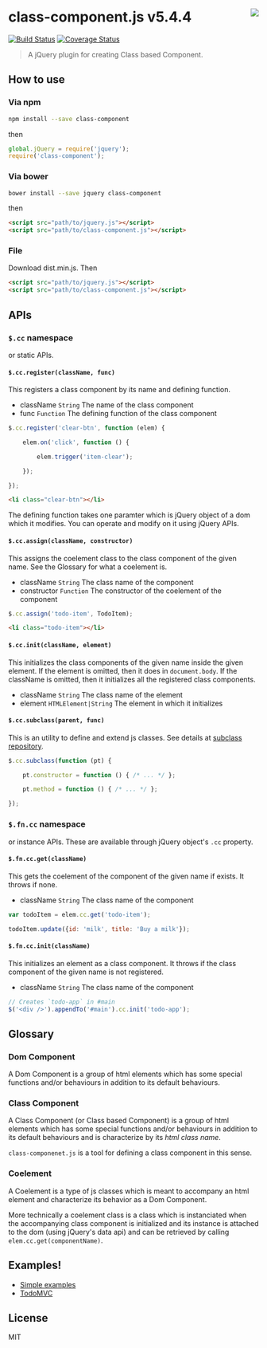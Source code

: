 # class-component.js v5.4.4 <img align="right" src="http://kt3k.github.io/class-component/asset/class-component.svg" />

[![Build Status](https://travis-ci.org/kt3k/class-component.svg?branch=master)](https://travis-ci.org/kt3k/class-component) [![Coverage Status](https://coveralls.io/repos/kt3k/class-component/badge.svg?branch=master&service=github)](https://coveralls.io/github/kt3k/class-component?branch=master)

> A jQuery plugin for creating Class based Component.

## How to use

### Via npm

```sh
npm install --save class-component
```

then

```js
global.jQuery = require('jquery');
require('class-component');
```

### Via bower

```sh
bower install --save jquery class-component
```

then

```html
<script src="path/to/jquery.js"></script>
<script src="path/to/class-component.js"></script>
```

### File

Download dist.min.js. Then

```html
<script src="path/to/jquery.js"></script>
<script src="path/to/class-component.js"></script>
```

## APIs

### `$.cc` namespace

or static APIs.

#### `$.cc.register(className, func)`

This registers a class component by its name and defining function.

- className `String` The name of the class component
- func `Function` The defining function of the class component

```js
$.cc.register('clear-btn', function (elem) {

    elem.on('click', function () {

        elem.trigger('item-clear');

    });

});
```

```html
<li class="clear-btn"></li>
```

The defining function takes one paramter which is jQuery object of a dom which it modifies. You can operate and modify on it using jQuery APIs.

#### `$.cc.assign(className, constructor)`

This assigns the coelement class to the class component of the given name. See the Glossary for what a coelement is.

- className `String` The class name of the component
- constructor `Function` The constructor of the coelement of the component

```js
$.cc.assign('todo-item', TodoItem);
```

```html
<li class="todo-item"></li>
```

#### `$.cc.init(className, element)`

This initializes the class components of the given name inside the given element. If the element is omitted, then it does in `document.body`. If the className is omitted, then it initializes all the registered class components.

- className `String` The class name of the element
- element `HTMLElement|String` The element in which it initializes

#### `$.cc.subclass(parent, func)`

This is an utility to define and extend js classes. See details at [subclass repository](https://github.com/kt3k/subclass).

```js
$.cc.subclass(function (pt) {

    pt.constructor = function () { /* ... */ };

    pt.method = function () { /* ... */ };

});
```

### `$.fn.cc` namespace

or instance APIs. These are available through jQuery object's `.cc` property.

#### `$.fn.cc.get(className)`

This gets the coelement of the component of the given name if exists. It throws if none.

- className `String` The class name of the component

```js
var todoItem = elem.cc.get('todo-item');

todoItem.update({id: 'milk', title: 'Buy a milk'});
```

#### `$.fn.cc.init(className)`

This initializes an element as a class component. It throws if the class component of the given name is not registered.

- className `String` The class name of the component

```js
// Creates `todo-app` in #main
$('<div />').appendTo('#main').cc.init('todo-app');
```

## Glossary

### Dom Component

A Dom Component is a group of html elements which has some special functions and/or behaviours in addition to its default behaviours.

### Class Component

A Class Component (or Class based Component) is a group of html elements which has some special functions and/or behaviours in addition to its default behaviours and is characterize by its *html class name*.

`class-componenet.js` is a tool for defining a class component in this sense.

### Coelement

A Coelement is a type of js classes which is meant to accompany an html element and characterize its behavior as a Dom Component.

More technically a coelement class is a class which is instanciated when the accompanying class component is initialized and its instance is attached to the dom (using jQuery's data api) and can be retrieved by calling `elem.cc.get(componentName)`.

## Examples!

- [Simple examples](https://github.com/kt3k/class-component/blob/master/EXAMPLE.md)
- [TodoMVC](https://github.com/kt3k/class-component-todomvc)

## License

MIT
